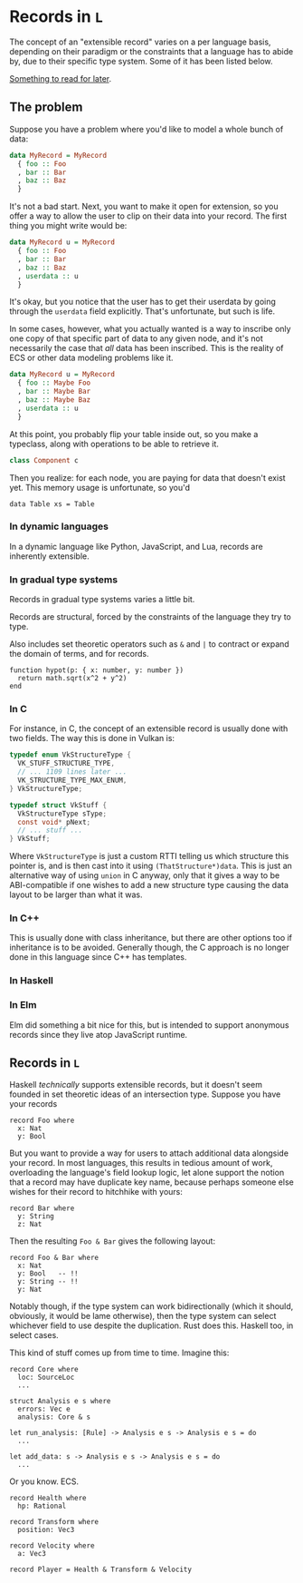 # Records in `L`

The concept of an "extensible record" varies on a per language basis, depending on their paradigm or the constraints that a language has to abide by, due to
their specific type system. Some of it has been listed below.

[Something to read for later](https://www.microsoft.com/en-us/research/wp-content/uploads/2016/02/scopedlabels.pdf).

## The problem

Suppose you have a problem where you'd like to model a whole bunch of data:

```hs
data MyRecord = MyRecord
  { foo :: Foo
  , bar :: Bar
  , baz :: Baz
  }
```

It's not a bad start. Next, you want to make it open for extension, so you offer a way to allow the user to clip on their data into your record. The first thing you might write would be:

```hs
data MyRecord u = MyRecord
  { foo :: Foo
  , bar :: Bar
  , baz :: Baz
  , userdata :: u
  }
```

It's okay, but you notice that the user has to get their userdata by going through the `userdata` field explicitly. That's unfortunate, but such is life.

In some cases, however, what you actually wanted is a way to inscribe only one copy of that specific part of data to any given node, and it's not necessarily the case that _all_ data has been inscribed. This is the reality of ECS or other data modeling problems like it.

```hs
data MyRecord u = MyRecord
  { foo :: Maybe Foo
  , bar :: Maybe Bar
  , baz :: Maybe Baz
  , userdata :: u
  }
```

At this point, you probably flip your table inside out, so you make a typeclass, along with operations to be able to retrieve it.

```hs
class Component c
```

Then you realize: for each node, you are paying for data that doesn't exist yet. This memory usage is unfortunate, so you'd

```
data Table xs = Table
```

### In dynamic languages

In a dynamic language like Python, JavaScript, and Lua, records are inherently extensible.

### In gradual type systems

Records in gradual type systems varies a little bit.

Records are structural, forced by the constraints of the language they try to type.

Also includes set theoretic operators such as `&` and `|` to contract or expand the domain of terms, and for records.

```
function hypot(p: { x: number, y: number })
  return math.sqrt(x^2 + y^2)
end
```

### In C

For instance, in C, the concept of an extensible record is usually done with two fields. The way this is done in Vulkan is:

```c
typedef enum VkStructureType {
  VK_STUFF_STRUCTURE_TYPE,
  // ... 1109 lines later ...
  VK_STRUCTURE_TYPE_MAX_ENUM,
} VkStructureType;

typedef struct VkStuff {
  VkStructureType sType;
  const void* pNext;
  // ... stuff ...
} VkStuff;
```

Where `VkStructureType` is just a custom RTTI telling us which structure this pointer is, and is then cast into it using `(ThatStructure*)data`. This is just an alternative way of using `union` in C anyway, only that it gives a way to be ABI-compatible if one wishes to add a new structure type causing the data layout to be larger than what it was.

### In C++

This is usually done with class inheritance, but there are other options too if inheritance is to be avoided. Generally though, the C approach is no longer done in this language since C++ has templates.

### In Haskell



### In Elm

Elm did something a bit nice for this, but is intended to support anonymous records since they live atop JavaScript runtime.

## Records in `L`

Haskell _technically_ supports extensible records, but it doesn't seem founded in set theoretic ideas of an intersection type. Suppose you have your records

```
record Foo where
  x: Nat
  y: Bool
```

But you want to provide a way for users to attach additional data alongside your record. In most languages, this results in tedious amount of work, overloading the language's field lookup logic, let alone support the notion that a record may have duplicate key name, because perhaps someone else wishes for their record to hitchhike with yours:

```
record Bar where
  y: String
  z: Nat
```

Then the resulting `Foo & Bar` gives the following layout:

```
record Foo & Bar where
  x: Nat
  y: Bool   -- !!
  y: String -- !!
  y: Nat
```

Notably though, if the type system can work bidirectionally (which it should, obviously, it would be lame otherwise), then the type system can select whichever field to use despite the duplication. Rust does this. Haskell too, in select cases.

This kind of stuff comes up from time to time. Imagine this:

```
record Core where
  loc: SourceLoc
  ...

struct Analysis e s where
  errors: Vec e
  analysis: Core & s

let run_analysis: [Rule] -> Analysis e s -> Analysis e s = do
  ...

let add_data: s -> Analysis e s -> Analysis e s = do
  ...
```

Or you know. ECS.

```
record Health where
  hp: Rational

record Transform where
  position: Vec3

record Velocity where
  a: Vec3

record Player = Health & Transform & Velocity
```

